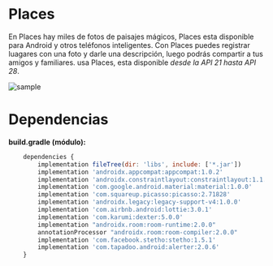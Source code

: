 # Places
En Places hay miles de fotos de paisajes mágicos, Places esta disponible para Android y otros teléfonos inteligentes. Con Places puedes registrar luagares con una foto y darle una descripción, luego podrás compartir a tus amigos y familiares. usa Places, esta disponible
*desde la API 21 hasta API 28*.

![sample](https://user-images.githubusercontent.com/11542591/63218765-92a9d600-c127-11e9-971f-0ade3b74f6be.png)

# Dependencias
**build.gradle (módulo):**
```javascript
	dependencies {
    	implementation fileTree(dir: 'libs', include: ['*.jar'])
        implementation 'androidx.appcompat:appcompat:1.0.2'
        implementation 'androidx.constraintlayout:constraintlayout:1.1.3'
        implementation 'com.google.android.material:material:1.0.0'
        implementation 'com.squareup.picasso:picasso:2.71828'
        implementation 'androidx.legacy:legacy-support-v4:1.0.0'
        implementation 'com.airbnb.android:lottie:3.0.1'
        implementation 'com.karumi:dexter:5.0.0'
        implementation "androidx.room:room-runtime:2.0.0"
        annotationProcessor "androidx.room:room-compiler:2.0.0"
        implementation 'com.facebook.stetho:stetho:1.5.1'
        implementation 'com.tapadoo.android:alerter:2.0.6'
	}
```
